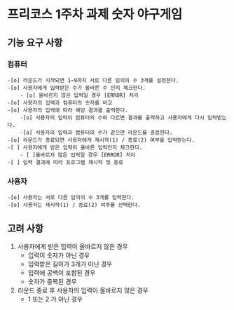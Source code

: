 # 프리코스 1주차 과제 숫자 야구게임

## 기능 요구 사항

### 컴퓨터

    -[o] 라운드가 시작되면 1~9까지 서로 다른 임의의 수 3개를 설정한다.
    -[o] 사용자에게 입력받은 수가 올바른 수 인지 체크한다.
        - [o] 올바르지 않은 입력일 경우 [ERROR] 처리
    -[o] 사용자의 입력과 컴퓨터의 숫자를 비교
    -[o] 사용자의 입력에 따라 해당 결과를 출력한다.
        -[o] 사용자의 입력이 컴퓨터의 수와 다르면 결과를 출력하고 사용자에게 다시 입력받는다.
        -[o] 사용자의 입력과 컴퓨터의 수가 같으면 라운드를 종료한다.
    -[o] 라운드가 종료되면 사용자에게 재시작(1) / 종료(2) 여부를 입력받는다.
    -[ ] 사용자에게 받은 입력이 올바른 입력인지 체크한다.
        - [ ]올바르지 않은 입력일 경우 [ERROR] 처리
    -[ ] 입력 결과에 따라 프로그램 재시작 및 종료

### 사용자

    -[o] 사용자는 서로 다른 임의의 수 3개를 입력한다.
    -[o] 사용자는 재시작(1) / 종료(2) 여부를 선택한다.

## 고려 사항

1. 사용자에게 받은 입력이 올바르지 않은 경우
   - 입력이 숫자가 아닌 경우
   - 입력받은 길이가 3개가 아닌 경우
   - 입력에 공백이 포함된 경우
   - 숫자가 중복된 경우
2. 라운드 종료 후 사용자의 입력이 올바르지 않은 경우
   - 1 또는 2 가 아닌 경우
